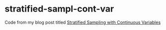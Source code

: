 # stratified-sampl-cont-var
 Code from my blog post titled [Stratified Sampling with Continuous Variables](https://yasenov.com/2024/12/stratified-sampling-with-continuous-variables/)
